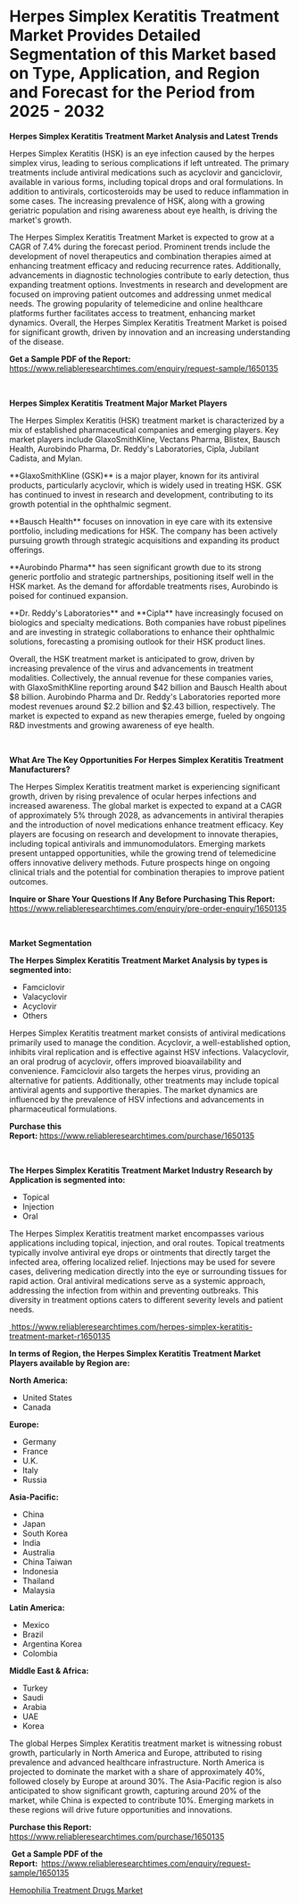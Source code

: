 <p><h1>Herpes Simplex Keratitis Treatment Market Provides Detailed Segmentation of this Market based on Type, Application, and Region and Forecast for the Period from 2025 - 2032</h1></p><p><strong>Herpes Simplex Keratitis Treatment Market Analysis and Latest Trends</strong></p>
<p><p>Herpes Simplex Keratitis (HSK) is an eye infection caused by the herpes simplex virus, leading to serious complications if left untreated. The primary treatments include antiviral medications such as acyclovir and ganciclovir, available in various forms, including topical drops and oral formulations. In addition to antivirals, corticosteroids may be used to reduce inflammation in some cases. The increasing prevalence of HSK, along with a growing geriatric population and rising awareness about eye health, is driving the market's growth.</p><p>The Herpes Simplex Keratitis Treatment Market is expected to grow at a CAGR of 7.4% during the forecast period. Prominent trends include the development of novel therapeutics and combination therapies aimed at enhancing treatment efficacy and reducing recurrence rates. Additionally, advancements in diagnostic technologies contribute to early detection, thus expanding treatment options. Investments in research and development are focused on improving patient outcomes and addressing unmet medical needs. The growing popularity of telemedicine and online healthcare platforms further facilitates access to treatment, enhancing market dynamics. Overall, the Herpes Simplex Keratitis Treatment Market is poised for significant growth, driven by innovation and an increasing understanding of the disease.</p></p>
<p><strong>Get a Sample PDF of the Report:&nbsp;</strong> <a href="https://www.reliableresearchtimes.com/enquiry/request-sample/1650135?utm_campaign=3187&utm_medium=2&utm_source=Github&utm_content=ia&utm_term=08032025&utm_id=herpes-simplex-keratitis-treatment">https://www.reliableresearchtimes.com/enquiry/request-sample/1650135</a></p>
<p>&nbsp;</p>
<p><strong>Herpes Simplex Keratitis Treatment Major Market Players</strong></p>
<p><p>The Herpes Simplex Keratitis (HSK) treatment market is characterized by a mix of established pharmaceutical companies and emerging players. Key market players include GlaxoSmithKline, Vectans Pharma, Blistex, Bausch Health, Aurobindo Pharma, Dr. Reddy's Laboratories, Cipla, Jubilant Cadista, and Mylan.</p><p>**GlaxoSmithKline (GSK)** is a major player, known for its antiviral products, particularly acyclovir, which is widely used in treating HSK. GSK has continued to invest in research and development, contributing to its growth potential in the ophthalmic segment.</p><p>**Bausch Health** focuses on innovation in eye care with its extensive portfolio, including medications for HSK. The company has been actively pursuing growth through strategic acquisitions and expanding its product offerings.</p><p>**Aurobindo Pharma** has seen significant growth due to its strong generic portfolio and strategic partnerships, positioning itself well in the HSK market. As the demand for affordable treatments rises, Aurobindo is poised for continued expansion.</p><p>**Dr. Reddy's Laboratories** and **Cipla** have increasingly focused on biologics and specialty medications. Both companies have robust pipelines and are investing in strategic collaborations to enhance their ophthalmic solutions, forecasting a promising outlook for their HSK product lines.</p><p>Overall, the HSK treatment market is anticipated to grow, driven by increasing prevalence of the virus and advancements in treatment modalities. Collectively, the annual revenue for these companies varies, with GlaxoSmithKline reporting around $42 billion and Bausch Health about $8 billion. Aurobindo Pharma and Dr. Reddy's Laboratories reported more modest revenues around $2.2 billion and $2.43 billion, respectively. The market is expected to expand as new therapies emerge, fueled by ongoing R&D investments and growing awareness of eye health.</p></p>
<p>&nbsp;</p>
<p><strong>What Are The Key Opportunities For Herpes Simplex Keratitis Treatment Manufacturers?</strong></p>
<p><p>The Herpes Simplex Keratitis treatment market is experiencing significant growth, driven by rising prevalence of ocular herpes infections and increased awareness. The global market is expected to expand at a CAGR of approximately 5% through 2028, as advancements in antiviral therapies and the introduction of novel medications enhance treatment efficacy. Key players are focusing on research and development to innovate therapies, including topical antivirals and immunomodulators. Emerging markets present untapped opportunities, while the growing trend of telemedicine offers innovative delivery methods. Future prospects hinge on ongoing clinical trials and the potential for combination therapies to improve patient outcomes.</p></p>
<p><strong>Inquire or Share Your Questions If Any Before Purchasing This Report:</strong> <a href="https://www.reliableresearchtimes.com/enquiry/pre-order-enquiry/1650135?utm_campaign=3187&utm_medium=2&utm_source=Github&utm_content=ia&utm_term=08032025&utm_id=herpes-simplex-keratitis-treatment">https://www.reliableresearchtimes.com/enquiry/pre-order-enquiry/1650135</a></p>
<p>&nbsp;</p>
<p><strong>Market Segmentation</strong></p>
<p><strong>The Herpes Simplex Keratitis Treatment Market Analysis by types is segmented into:</strong></p>
<p><ul><li>Famciclovir</li><li>Valacyclovir</li><li>Acyclovir</li><li>Others</li></ul></p>
<p><p>Herpes Simplex Keratitis treatment market consists of antiviral medications primarily used to manage the condition. Acyclovir, a well-established option, inhibits viral replication and is effective against HSV infections. Valacyclovir, an oral prodrug of acyclovir, offers improved bioavailability and convenience. Famciclovir also targets the herpes virus, providing an alternative for patients. Additionally, other treatments may include topical antiviral agents and supportive therapies. The market dynamics are influenced by the prevalence of HSV infections and advancements in pharmaceutical formulations.</p></p>
<p><strong>Purchase this Report:&nbsp;</strong><a href="https://www.reliableresearchtimes.com/purchase/1650135?utm_campaign=3187&utm_medium=2&utm_source=Github&utm_content=ia&utm_term=08032025&utm_id=herpes-simplex-keratitis-treatment">https://www.reliableresearchtimes.com/purchase/1650135</a></p>
<p>&nbsp;</p>
<p><strong>The Herpes Simplex Keratitis Treatment Market Industry Research by Application is segmented into:</strong></p>
<p><ul><li>Topical</li><li>Injection</li><li>Oral</li></ul></p>
<p><p>The Herpes Simplex Keratitis treatment market encompasses various applications including topical, injection, and oral routes. Topical treatments typically involve antiviral eye drops or ointments that directly target the infected area, offering localized relief. Injections may be used for severe cases, delivering medication directly into the eye or surrounding tissues for rapid action. Oral antiviral medications serve as a systemic approach, addressing the infection from within and preventing outbreaks. This diversity in treatment options caters to different severity levels and patient needs.</p></p>
<p><a href="https://www.reliableresearchtimes.com/herpes-simplex-keratitis-treatment-market-r1650135?utm_campaign=3187&utm_medium=2&utm_source=Github&utm_content=ia&utm_term=08032025&utm_id=herpes-simplex-keratitis-treatment">&nbsp;https://www.reliableresearchtimes.com/herpes-simplex-keratitis-treatment-market-r1650135</a></p>
<p><strong>In terms of Region, the Herpes Simplex Keratitis Treatment Market Players available by Region are:</strong></p>
<p>
    <p> <strong> North America: </strong>
        <ul>
            <li>United States</li>
            <li>Canada</li>
        </ul>
        </p> 
    <p> <strong> Europe: </strong>
        <ul>
            <li>Germany</li>
            <li>France</li>
            <li>U.K.</li>
            <li>Italy</li>
            <li>Russia</li>
        </ul>
        </p> 
    <p> <strong> Asia-Pacific: </strong>
        <ul>
            <li>China</li>
            <li>Japan</li>
            <li>South Korea</li>
            <li>India</li>
            <li>Australia</li>
            <li>China Taiwan</li>
            <li>Indonesia</li>
            <li>Thailand</li>
            <li>Malaysia</li>
        </ul>
        </p> 
    <p> <strong> Latin America: </strong>
        <ul>
            <li>Mexico</li>
            <li>Brazil</li>
            <li>Argentina Korea</li>
            <li>Colombia</li>
        </ul>
        </p> 
    <p> <strong> Middle East & Africa: </strong>
        <ul>
            <li>Turkey</li>
            <li>Saudi</li>
            <li>Arabia</li>
            <li>UAE</li>
            <li>Korea</li>
        </ul>
    </p>
    </p>
<p><p>The global Herpes Simplex Keratitis treatment market is witnessing robust growth, particularly in North America and Europe, attributed to rising prevalence and advanced healthcare infrastructure. North America is projected to dominate the market with a share of approximately 40%, followed closely by Europe at around 30%. The Asia-Pacific region is also anticipated to show significant growth, capturing around 20% of the market, while China is expected to contribute 10%. Emerging markets in these regions will drive future opportunities and innovations.</p></p>
<p><strong>Purchase this Report: </strong><a href="https://www.reliableresearchtimes.com/purchase/1650135?utm_campaign=3187&utm_medium=2&utm_source=Github&utm_content=ia&utm_term=08032025&utm_id=herpes-simplex-keratitis-treatment">https://www.reliableresearchtimes.com/purchase/1650135</a></p>
<p>&nbsp;<strong>Get a Sample PDF of the Report:&nbsp;&nbsp;</strong><a href="https://www.reliableresearchtimes.com/enquiry/request-sample/1650135?utm_campaign=3187&utm_medium=2&utm_source=Github&utm_content=ia&utm_term=08032025&utm_id=herpes-simplex-keratitis-treatment">https://www.reliableresearchtimes.com/enquiry/request-sample/1650135</a></p>
<p><strong></strong></p>
<p><p><a href="https://github.com/muhjanaidu/Market-Research-Report-List-1/blob/main/hemophilia-treatment-drugs-market.md?utm_campaign=3187&utm_medium=2&utm_source=Github&utm_content=ia&utm_term=08032025&utm_id=herpes-simplex-keratitis-treatment">Hemophilia Treatment Drugs Market</a></p></p>